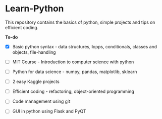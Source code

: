 # Learn-Python
This repository contains the basics of python, simple projects and tips on efficient coding.

**To-do**
- [x] Basic python syntax - data structures, lopps, conditionals, classes and objects, file-handling
- [ ] MIT Course - Introduction to computer science with python
- [ ] Python for data science - numpy, pandas, matplotlib, sklearn
- [ ] 2 easy Kaggle projects
- [ ] Efficient coding - refactoring, object-oriented programming
- [ ] Code management using git 
- [ ] GUI in python using Flask and PyQT

